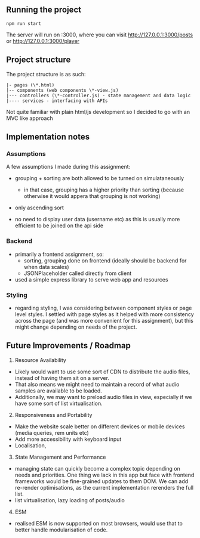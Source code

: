 ## Running the project

```
npm run start
```

The server will run on :3000, where you can visit http://127.0.0.1:3000/posts or http://127.0.0.1:3000/player

## Project structure

The project structure is as such:

```
|- pages (\*.html)
|-- components (web components \*-view.js)
|--- controllers (\*-controller.js) - state management and data logic
|---- services - interfacing with APIs
```

Not quite familiar with plain html/js development so I decided to go with an MVC like approach

## Implementation notes

### Assumptions

A few assumptions I made during this assignment:

- grouping + sorting are both allowed to be turned on simulataneously
  - in that case, grouping has a higher priority than sorting (because otherwise it would appera that grouping is not working)
- only ascending sort

- no need to display user data (username etc) as this is usually more efficient to be joined on the api side

### Backend

- primarily a frontend assignment, so:
  - sorting, grouping done on frontend (ideally should be backend for when data scales)
  - JSONPlaceholder called directly from client
- used a simple express library to serve web app and resources

### Styling

- regarding styling, I was considering between component styles or page level styles. I settled with page styles as it helped with more consistency across the page (and was more convenient for this assignment), but this might change depending on needs of the project.

## Future Improvements / Roadmap

1. Resource Availability

- Likely would want to use some sort of CDN to distribute the audio files, instead of having them sit on a server.
- That also means we might need to maintain a record of what audio samples are available to be loaded.
- Additionally, we may want to preload audio files in view, especially if we have some sort of list virtualisation.

2. Responsiveness and Portability

- Make the website scale better on different devices or mobile devices (media queries, rem units etc)
- Add more accessibility with keyboard input
- Localisation,

3. State Management and Performance

- managing state can quickly become a complex topic depending on needs and priorities. One thing we lack in this app but face with frontend frameworks would be fine-grained updates to them DOM. We can add re-render optimisations, as the current implementation rerenders the full list.
- list virtualisation, lazy loading of posts/audio

4. ESM

- realised ESM is now supported on most browsers, would use that to better handle modularisation of code.
